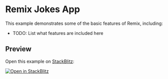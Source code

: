 # Remix Jokes App

This example demonstrates some of the basic features of Remix, including:

- TODO: List what features are included here

## Preview

Open this example on [StackBlitz](https://stackblitz.com):

[![Open in StackBlitz](https://developer.stackblitz.com/img/open_in_stackblitz.svg)](https://stackblitz.com/github/remix-run/remix/tree/main/examples/jokes?file=src/app/root.tsx)

